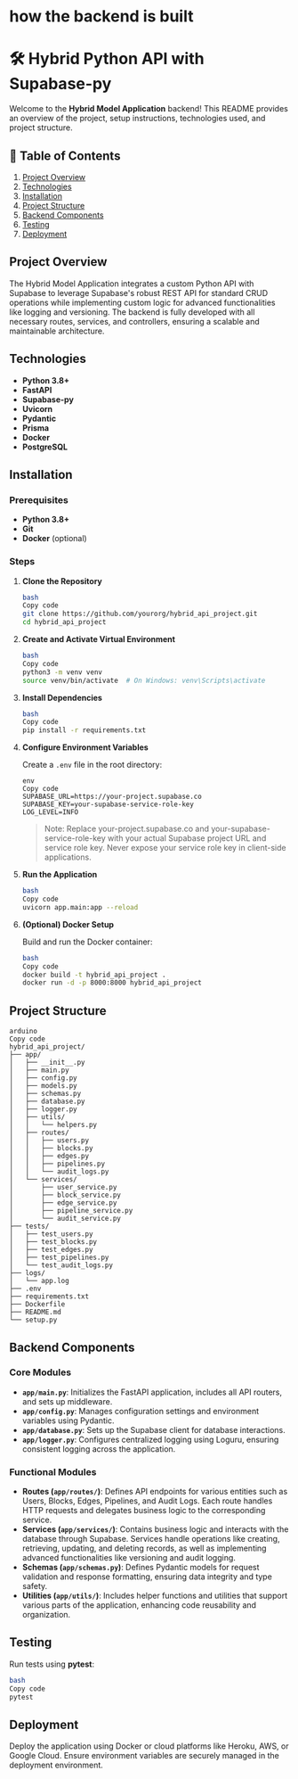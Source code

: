 # how the backend is built

# 🛠️ Hybrid Python API with Supabase-py

Welcome to the **Hybrid Model Application** backend! This README provides an overview of the project, setup instructions, technologies used, and project structure.

## 🌟 Table of Contents

1. [Project Overview](https://www.notion.so/how-the-backend-is-built-c1638929cc454c57ac9e7485baeef5bc?pvs=21)
2. [Technologies](https://www.notion.so/how-the-backend-is-built-c1638929cc454c57ac9e7485baeef5bc?pvs=21)
3. [Installation](https://www.notion.so/how-the-backend-is-built-c1638929cc454c57ac9e7485baeef5bc?pvs=21)
4. [Project Structure](https://www.notion.so/how-the-backend-is-built-c1638929cc454c57ac9e7485baeef5bc?pvs=21)
5. [Backend Components](https://www.notion.so/how-the-backend-is-built-c1638929cc454c57ac9e7485baeef5bc?pvs=21)
6. [Testing](https://www.notion.so/how-the-backend-is-built-c1638929cc454c57ac9e7485baeef5bc?pvs=21)
7. [Deployment](https://www.notion.so/how-the-backend-is-built-c1638929cc454c57ac9e7485baeef5bc?pvs=21)

## Project Overview

The Hybrid Model Application integrates a custom Python API with Supabase to leverage Supabase's robust REST API for standard CRUD operations while implementing custom logic for advanced functionalities like logging and versioning. The backend is fully developed with all necessary routes, services, and controllers, ensuring a scalable and maintainable architecture.

## Technologies

- **Python 3.8+**
- **FastAPI**
- **Supabase-py**
- **Uvicorn**
- **Pydantic**
- **Prisma**
- **Docker**
- **PostgreSQL**

## Installation

### Prerequisites

- **Python 3.8+**
- **Git**
- **Docker** (optional)

### Steps

1. **Clone the Repository**
    
    ```bash
    bash
    Copy code
    git clone https://github.com/yourorg/hybrid_api_project.git
    cd hybrid_api_project
    
    ```
    
2. **Create and Activate Virtual Environment**
    
    ```bash
    bash
    Copy code
    python3 -m venv venv
    source venv/bin/activate  # On Windows: venv\Scripts\activate
    
    ```
    
3. **Install Dependencies**
    
    ```bash
    bash
    Copy code
    pip install -r requirements.txt
    
    ```
    
4. **Configure Environment Variables**
    
    Create a `.env` file in the root directory:
    
    ```
    env
    Copy code
    SUPABASE_URL=https://your-project.supabase.co
    SUPABASE_KEY=your-supabase-service-role-key
    LOG_LEVEL=INFO
    
    ```
    
    > Note: Replace your-project.supabase.co and your-supabase-service-role-key with your actual Supabase project URL and service role key. Never expose your service role key in client-side applications.
    > 
5. **Run the Application**
    
    ```bash
    bash
    Copy code
    uvicorn app.main:app --reload
    
    ```
    
6. **(Optional) Docker Setup**
    
    Build and run the Docker container:
    
    ```bash
    bash
    Copy code
    docker build -t hybrid_api_project .
    docker run -d -p 8000:8000 hybrid_api_project
    
    ```
    

## Project Structure

```arduino
arduino
Copy code
hybrid_api_project/
├── app/
│   ├── __init__.py
│   ├── main.py
│   ├── config.py
│   ├── models.py
│   ├── schemas.py
│   ├── database.py
│   ├── logger.py
│   ├── utils/
│   │   └── helpers.py
│   ├── routes/
│   │   ├── users.py
│   │   ├── blocks.py
│   │   ├── edges.py
│   │   ├── pipelines.py
│   │   └── audit_logs.py
│   └── services/
│       ├── user_service.py
│       ├── block_service.py
│       ├── edge_service.py
│       ├── pipeline_service.py
│       └── audit_service.py
├── tests/
│   ├── test_users.py
│   ├── test_blocks.py
│   ├── test_edges.py
│   ├── test_pipelines.py
│   └── test_audit_logs.py
├── logs/
│   └── app.log
├── .env
├── requirements.txt
├── Dockerfile
├── README.md
└── setup.py

```

## Backend Components

### Core Modules

- **`app/main.py`**: Initializes the FastAPI application, includes all API routers, and sets up middleware.
- **`app/config.py`**: Manages configuration settings and environment variables using Pydantic.
- **`app/database.py`**: Sets up the Supabase client for database interactions.
- **`app/logger.py`**: Configures centralized logging using Loguru, ensuring consistent logging across the application.

### Functional Modules

- **Routes (`app/routes/`)**: Defines API endpoints for various entities such as Users, Blocks, Edges, Pipelines, and Audit Logs. Each route handles HTTP requests and delegates business logic to the corresponding service.
- **Services (`app/services/`)**: Contains business logic and interacts with the database through Supabase. Services handle operations like creating, retrieving, updating, and deleting records, as well as implementing advanced functionalities like versioning and audit logging.
- **Schemas (`app/schemas.py`)**: Defines Pydantic models for request validation and response formatting, ensuring data integrity and type safety.
- **Utilities (`app/utils/`)**: Includes helper functions and utilities that support various parts of the application, enhancing code reusability and organization.

## Testing

Run tests using **pytest**:

```bash
bash
Copy code
pytest

```

## Deployment

Deploy the application using Docker or cloud platforms like Heroku, AWS, or Google Cloud. Ensure environment variables are securely managed in the deployment environment.
